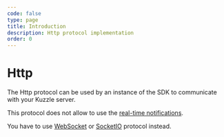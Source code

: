 ```yaml
---
code: false
type: page
title: Introduction
description: Http protocol implementation
order: 0
---
```


# Http

The Http protocol can be used by an instance of the SDK to communicate with your Kuzzle server.

<div class="alert alert-info">
  <p>
  This protocol does not allow to use the <a href="/sdk/js/6/essentials/realtime-notifications/">real-time notifications</a>.
  </p>
  <p>
  You have to use <a href="/sdk/js/6/websocket">WebSocket</a> or <a href="/sdk/js/6/socketio">SocketIO</a> protocol instead.
  </p>
</div>
